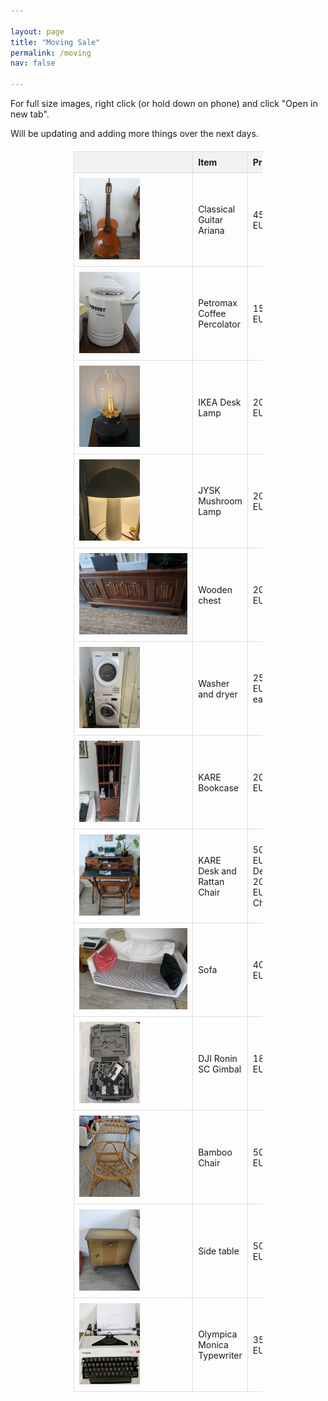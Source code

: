```yaml
---

layout: page
title: "Moving Sale"
permalink: /moving
nav: false 

---
```


<head>

<style>
img {
border: 0px solid #787878;
    max-width: 200px;
    max-height: 130px;
}
#txt {
    font-size:11pt;
}
h1,
    h2 {
        text-align: center;
    }


    table {
        width: 60%;
        border-collapse: collapse;
        margin: 20px auto;
    }

    th,
    td {
        padding: 8px;
        border: 1px solid #ddd;
        text-align: left;
        word-wrap: break-word;
    }

    th {
        background-color: #f2f2f2;
    }

</style>
</head>

For full size images, right click (or hold down on phone) and click "Open in new tab".


Will be updating and adding more things over the next days.

<table>
<tr>
        <th></th>
        <th>Item</th>
        <th>Price</th>
        <th>Notes</th>
        <th>Status</th>
</tr>

  <tr>
    <td><img src="/assets/selling/guitar.jpeg"></td>
    <td>Classical Guitar Ariana</td>
    <td> 45 EUR </td>
    <td> Signs of wear and tear but works </td>
    <td> Available</td>
  </tr>

  <tr>
    <td><img src="/assets/selling/coffee.jpeg"></td>
    <td>Petromax Coffee Percolator</td>
    <td> 15 EUR </td>
    <td> Signs of wear and tear but works </td>
    <td> Available</td>
  </tr>

  <tr>
    <td><img src="/assets/selling/lamp_desk.jpeg"></td>
    <td>IKEA Desk Lamp</td>
    <td> 20 EUR </td>
    <td> Good as new</td>
    <td> Available</td>
  </tr>


  <tr>
    <td><img src="/assets/selling/lamp_2.jpeg"></td>
    <td>JYSK Mushroom Lamp</td>
    <td> 20 EUR </td>
    <td> Good as new</td>
    <td> Available</td>
  </tr>

  <tr>
    <td><img src="/assets/selling/chest.jpeg"></td>
    <td>Wooden chest</td>
    <td> 20 EUR </td>
    <td> Works perfectly. 100cm W 45 H 40 D </td>
    <td> Available</td>
  </tr>

  <tr>
    <td><img src="/assets/selling/wash.jpeg"></td>
    <td>Washer and dryer</td>
    <td> 250 EUR each </td>
    <td> Works perfectly. Model: IKEA UDDARP. Stacker included </td>
    <td> Available</td>
  </tr>


  <tr>
    <td><img src="/assets/selling/bookcase.jpeg"></td>
    <td>KARE Bookcase</td>
    <td> 20 EUR </td>
    <td> Some scratches </td>
    <td> Available</td>
  </tr>
  <tr>
    <td><img src="/assets/selling/desk.jpeg"></td>
    <td>KARE Desk and Rattan Chair</td>
    <td> 50 EUR Desk, 20 EUR Chair</td>
    <td> Some scratches. </td>
    <td> Available</td>
  </tr>

  <tr>
    <td><img src="/assets/selling/sofa.jpeg"></td>
    <td>Sofa</td>
    <td> 40 EUR </td>
    <td> Perfect condition. Under blanket is just more white. </td>
    <td> Available</td>
  </tr>


  <tr>
    <td><img src="/assets/selling/gimbal.jpeg"></td>
    <td>DJI Ronin SC Gimbal</td>
    <td> 185 EUR </td>
    <td> Perfect condition. Used once, all parts there. </td>
    <td> Available</td>
  </tr>


  <tr>
    <td><img src="/assets/selling/bamboo.jpeg"></td>
    <td>Bamboo Chair</td>
    <td> 50 EUR </td>
    <td> Perfect condition. </td>
    <td> Available</td>
  </tr>

  <tr>
    <td><img src="/assets/selling/side.jpeg"></td>
    <td>Side table</td>
    <td> 50 EUR </td>
    <td> Perfect condition. </td>
    <td> Available</td>
  </tr>

  <tr>
    <td><img src="/assets/selling/type.jpeg"></td>
    <td>Olympica Monica Typewriter</td>
    <td> 35 EUR </td>
    <td> Perfect condition. Extra ribbon included.</td>
    <td> Available</td>
  </tr>

 
 
</table>
